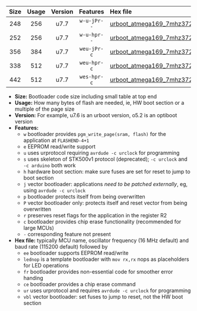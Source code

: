 |Size|Usage|Version|Features|Hex file|
|:-:|:-:|:-:|:-:|:--|
|248|256|u7.7|`w-u-jPr--`|[urboot_atmega169_7mhz3728_19200bps_lednop_ur_vbl.hex](https://raw.githubusercontent.com/stefanrueger/urboot.hex/main/mcus/atmega169/fcpu_7mhz3728/19200_bps/urboot_atmega169_7mhz3728_19200bps_lednop_ur_vbl.hex)|
|252|256|u7.7|`w-u-hpr--`|[urboot_atmega169_7mhz3728_19200bps_lednop_fr_ur.hex](https://raw.githubusercontent.com/stefanrueger/urboot.hex/main/mcus/atmega169/fcpu_7mhz3728/19200_bps/urboot_atmega169_7mhz3728_19200bps_lednop_fr_ur.hex)|
|356|384|u7.7|`weu-jPr-c`|[urboot_atmega169_7mhz3728_19200bps_ee_lednop_fr_ce_ur_vbl.hex](https://raw.githubusercontent.com/stefanrueger/urboot.hex/main/mcus/atmega169/fcpu_7mhz3728/19200_bps/urboot_atmega169_7mhz3728_19200bps_ee_lednop_fr_ce_ur_vbl.hex)|
|338|512|u7.7|`weu-hpr-c`|[urboot_atmega169_7mhz3728_19200bps_ee_lednop_fr_ce_ur.hex](https://raw.githubusercontent.com/stefanrueger/urboot.hex/main/mcus/atmega169/fcpu_7mhz3728/19200_bps/urboot_atmega169_7mhz3728_19200bps_ee_lednop_fr_ce_ur.hex)|
|442|512|u7.7|`wes-hpr-c`|[urboot_atmega169_7mhz3728_19200bps_ee_lednop_fr_ce.hex](https://raw.githubusercontent.com/stefanrueger/urboot.hex/main/mcus/atmega169/fcpu_7mhz3728/19200_bps/urboot_atmega169_7mhz3728_19200bps_ee_lednop_fr_ce.hex)|

- **Size:** Bootloader code size including small table at top end
- **Usage:** How many bytes of flash are needed, ie, HW boot section or a multiple of the page size
- **Version:** For example, u7.6 is an urboot version, o5.2 is an optiboot version
- **Features:**
  + `w` bootloader provides `pgm_write_page(sram, flash)` for the application at `FLASHEND-4+1`
  + `e` EEPROM read/write support
  + `u` uses urprotocol requiring `avrdude -c urclock` for programming
  + `s` uses skeleton of STK500v1 protocol (deprecated); `-c urclock` and `-c arduino` both work
  + `h` hardware boot section: make sure fuses are set for reset to jump to boot section
  + `j` vector bootloader: applications *need to be patched externally*, eg, using `avrdude -c urclock`
  + `p` bootloader protects itself from being overwritten
  + `P` vector bootloader only: protects itself and reset vector from being overwritten
  + `r` preserves reset flags for the application in the register R2
  + `c` bootloader provides chip erase functionality (recommended for large MCUs)
  + `-` corresponding feature not present
- **Hex file:** typically MCU name, oscillator frequency (16 MHz default) and baud rate (115200 default) followed by
  + `ee` bootloader supports EEPROM read/write
  + `lednop` is a template bootloader with `mov rx,rx` nops as placeholders for LED operations
  + `fr` bootloader provides non-essential code for smoother error handing
  + `ce` bootloader provides a chip erase command
  + `ur` uses urprotocol and requires `avrdude -c urclock` for programming
  + `vbl` vector bootloader: set fuses to jump to reset, not the HW boot section
